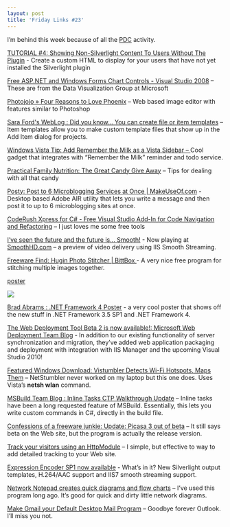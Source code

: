 ```yaml
---
layout: post  
title: 'Friday Links #23'
---
```

I’m behind this week because of all the [PDC](http://www.microsoftpdc.com) activity.

[TUTORIAL #4: Showing Non-Silverlight Content To Users Without The Plugin](http://www.jeffblankenburg.com/2008/09/tutorial-showing-non-silverlight.aspx) - Create a custom HTML to display for your users that have not yet installed the Silverlight plugin

[Free ASP.NET and Windows Forms Chart Controls - Visual Studio 2008](http://davidhayden.com/blog/dave/archive/2008/10/26/FreeASPNETWindowsFormsChartControlsVisualStudio2008.aspx) – These are from the Data Visualization Group at Microsoft

[Photojojo » Four Reasons to Love Phoenix](http://photojojo.com/cdn/websites/free-aviary-phoenix-image-editor/) – Web based image editor with features similar to Photoshop

[Sara Ford's WebLog : Did you know… You can create file or item templates](http://blogs.msdn.com/saraford/archive/2008/10/27/did-you-know-you-can-create-file-or-item-templates-343.aspx) – Item templates allow you to make custom template files that show up in the Add Item dialog for projects.

[Windows Vista Tip: Add Remember the Milk as a Vista Sidebar – ](http://lifehacker.com/5069087/add-remember-the-milk-as-a-vista-sidebar-gadget)Cool gadget that integrates with “Remember the Milk” reminder and todo service.

[Practical Family Nutrition: The Great Candy Give Away](http://practicalfamilynutrition.blogspot.com/2008/10/great-candy-give-away.html) – Tips for dealing with all that candy

[Posty: Post to 6 Microblogging Services at Once | MakeUseOf.com](http://www.makeuseof.com/dir/posty-post-messages-6-microbloging-services/) - Desktop based Adobe AIR utility that lets you write a message and then post it to up to 6 microblogging sites at once.

[CodeRush Xpress for C# - Free Visual Studio Add-In for Code Navigation and Refactoring](http://davidhayden.com/blog/dave/archive/2008/10/28/CodeRushXpressCSharpFreeVisualStudio2008AddInCodeNavigationRefactoring.aspx) – I just loves me some free tools

[I’ve seen the future and the future is… Smooth!](http://blogs.iis.net/jboch/archive/2008/10/28/i-ve-seen-the-future-and-the-future-is-smooth.aspx) - Now playing at [SmoothHD.com](http://www.SmoothHD.com/) – a preview of video delivery using IIS Smooth Streaming.

[Freeware Find: Hugin Photo Stitcher | BittBox ](http://www.bittbox.com/software/freeware-find-hugin-photo-stitcher/)- A very nice free program for stitching multiple images together.

[poster](http://blogs.msdn.com/brada/archive/2008/10/29/net-framework-4-poster.aspx)

[![](http://blogs.msdn.com/blogfiles/brada/WindowsLiveWriter/55ff37220b2c.NETFramework4Poster_67A1/PDC2008-NETFX4_thumb.png)](http://blogs.iis.net/msdeploy/archive/2008/10/29/the-web-deployment-tool-beta-2-is-now-available.aspx)

[Brad Abrams : .NET Framework 4 Poster](http://blogs.msdn.com/brada/archive/2008/10/29/net-framework-4-poster.aspx) - a very cool poster that shows off the new stuff in .NET Framework 3.5 SP1 and .NET Framework 4. 

[The Web Deployment Tool Beta 2 is now available!: Microsoft Web Deployment Team Blog](http://blogs.iis.net/msdeploy/archive/2008/10/29/the-web-deployment-tool-beta-2-is-now-available.aspx) - In addition to our existing functionality of server synchronization and migration, they’ve added web application packaging and deployment with integration with IIS Manager and the upcoming Visual Studio 2010!

[Featured Windows Download: Vistumbler Detects Wi-Fi Hotspots, Maps Them](http://lifehacker.com/5071140/vistumbler-detects-wi+fi-hotspots-maps-them) – NetStumbler never worked on my laptop but this one does. Uses Vista’s **netsh wlan** command.

[MSBuild Team Blog : Inline Tasks CTP Walkthrough Update](http://blogs.msdn.com/msbuild/archive/2008/11/01/Chuck-England.aspx) – Inline tasks have been a long requested feature of MSBuild. Essentially, this lets you write custom commands in C#, directly in the build file.

[Confessions of a freeware junkie: Update: Picasa 3 out of beta](http://thefreewarejunkie.com/2008/10/update-picasa-3-out-of-beta.html) – It still says beta on the Web site, but the program is actually the release version.

[Track your visitors using an HttpModule](http://blog.madskristensen.dk/post/Track-your-visitors-using-an-HttpModule.aspx) – I simple, but effective to way to add detailed tracking to your Web site.

[Expression Encoder SP1 now available](http://timheuer.com/blog/archive/2008/10/31/expression-sp1-now-available-with-silverlight-2-templates.aspx) - What’s in it? New Silverlight output templates, H.264/AAC support and IIS7 smooth streaming support.

[Network Notepad creates quick diagrams and flow charts](http://www.downloadsquad.com/2008/10/31/network-notepad-creates-quick-diagrams-and-flow-charts/) – I’ve used this program long ago. It’s good for quick and dirty little network diagrams.

[Make Gmail your Default Desktop Mail Program](http://www.makeuseof.com/tag/make-gmail-your-default-desktop-mail-program-windows/) – Goodbye forever Outlook. I’ll miss you not.
